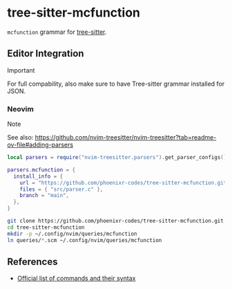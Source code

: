 # tree-sitter-mcfunction

`mcfunction` grammar for [tree-sitter][].

## Editor Integration

> [!IMPORTANT]
> For full compability, also make sure to have Tree-sitter grammar installed for
> JSON.

### Neovim

> [!NOTE]
> See also: <https://github.com/nvim-treesitter/nvim-treesitter?tab=readme-ov-file#adding-parsers>

```lua
local parsers = require("nvim-treesitter.parsers").get_parser_configs()

parsers.mcfunction = {
  install_info = {
    url = "https://github.com/phoenixr-codes/tree-sitter-mcfunction.git",
    files = { "src/parser.c" },
    branch = "main",
  },
}
```

```sh
git clone https://github.com/phoenixr-codes/tree-sitter-mcfunction.git
cd tree-sitter-mcfunction
mkdir -p ~/.config/nvim/queries/mcfunction
ln queries/*.scm ~/.config/nvim/queries/mcfunction
```

## References

- [Official list of commands and their syntax](https://github.com/MicrosoftDocs/minecraft-creator/tree/main/creator/Commands/commands)

[tree-sitter]: https://github.com/tree-sitter/tree-sitter
